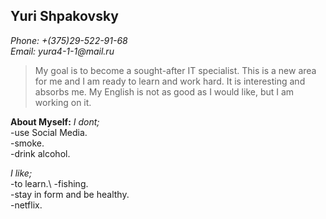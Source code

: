 
## Yuri Shpakovsky

_Phone: +(375)29-522-91-68_\
_Email: yura4-1-1@mail.ru_

>My goal is to become a sought-after IT specialist. This is a new area for me and I am ready to learn and work hard. It is interesting and absorbs me.
>My English is not as good as I would like, but I am working on it.

**About Myself:**
*I dont;*\
-use Social Media.\
-smoke.\
-drink alcohol.

*I like;*\
-to learn.\ 
-fishing.\
-stay in form and be healthy.\
-netflix.
